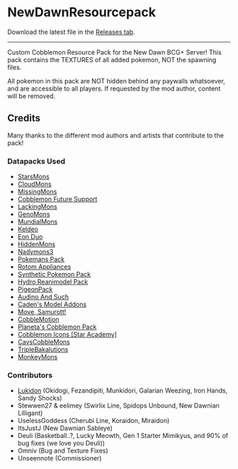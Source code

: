 # NewDawnResourcepack

Download the latest file in the [Releases tab](https://github.com/NewDawnBCG/NewDawnResourcepack/releases).

---

Custom Cobblemon Resource Pack for the New Dawn BCG+ Server! 
This pack contains the TEXTURES of all added pokemon, NOT the spawning files.

All pokemon in this pack are NOT hidden behind any paywalls whatsoever, and are accessible to all players. 
If requested by the mod author, content will be removed. 

## Credits

Many thanks to the different mod authors and artists that contribute to the pack! 

### Datapacks Used

- [StarsMons](https://modrinth.com/datapack/starsmons)
- [CloudMons](https://modrinth.com/datapack/cloudmons)
- [MissingMons](https://modrinth.com/datapack/missingmons-cobblemon)
- [Cobblemon Future Support](https://modrinth.com/datapack/cobblemon-future-support)
- [LackingMons](https://modrinth.com/datapack/lackingmons)
- [GenoMons](https://modrinth.com/datapack/genomons)
- [MundialMons](https://modrinth.com/datapack/mundialmons)
- [Keldeo](https://discord.com/channels/934267676354834442/1227028082976620565)
- [Eon Duo](https://modrinth.com/datapack/eon-duo-cobblemon)
- [HiddenMons](https://modrinth.com/datapack/hiddenmons-cobblemon)
- [Nadymons3](https://modrinth.com/datapack/nadymons3)
- [Pokemans Pack](https://modrinth.com/datapack/cobblemon-pokemans)
- [Rotom Appliances](https://modrinth.com/datapack/rotom-appliances)
- [Synthetic Pokemon Pack](https://modrinth.com/datapack/synthetic-pokemon-pack)
- [Hydro Reanimodel Pack](https://modrinth.com/datapack/hydro-reanimodel-pack)
- [PigeonPack](https://modrinth.com/datapack/pigeons-poke-pack)
- [Audino And Such](https://modrinth.com/datapack/audino-and-such)
- [Caden's Model Addons](https://discord.com/channels/934267676354834442/1112265512601276498)
- [Move, Samurott!](https://modrinth.com/resourcepack/move,-samurott!)
- [CobbleMotion](https://modrinth.com/resourcepack/cobblemotion)
- [Planeta's Cobblemon Pack](https://modrinth.com/datapack/planetas-pokemon-pack)
- [Cobblemon Icons [Star Academy]](https://www.curseforge.com/minecraft/texture-packs/cobblemon-icons-star-academy)
- [CavsCobbleMons](https://modrinth.com/datapack/cavscobblemons)
- [TripleBakalutions](https://modrinth.com/datapack/triple-bakalutions)
- [MonkeyMons](https://modrinth.com/datapack/monkeymons)

### Contributors 

- [Lukidon](https://linktr.ee/lukidon) (Okidogi, Fezandipiti, Munkidori, Galarian Weezing, Iron Hands, Sandy Shocks)
- Stewwen27 & eelimey (Swirlix Line, Spidops Unbound, New Dawnian Lilligant)
- UselessGoddess (Cherubi Line, Koraidon, Miraidon)
- ItsJustJ (New Dawnian Sableye)
- Deuli (Basketball..?, Lucky Meowth, Gen 1 Starter Mimikyus, and 90% of bug fixes (we love you Deuli))
- Omniv (Bug and Texture Fixes)
- Unseennote (Commissioner)

